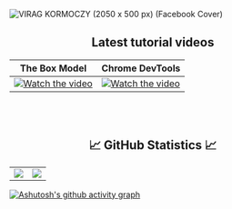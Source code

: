![VIRAG KORMOCZY (2050 x 500 px) (Facebook Cover)](https://github.com/virag-ky/virag-ky/assets/79658534/4d2f1dca-8643-4394-bcbd-d5da29cf2a96)

<h2 align="center">Latest tutorial videos</h2>

| The Box Model | Chrome DevTools |
 |---|---|
[![Watch the video](https://img.youtube.com/vi/kT6Hr9ce74s/hqdefault.jpg)](https://www.youtube.com/embed/kT6Hr9ce74s) | [![Watch the video](https://img.youtube.com/vi/Jt4AW8DgPR4/hqdefault.jpg)](https://www.youtube.com/embed/Jt4AW8DgPR4) | 
 
<br>
<br>
<h2 align="center">
 📈 GitHub Statistics 📈
</h2>
<div><table><tr><td width="50%"><img src="https://github-readme-stats.vercel.app/api?username=virag-ky&show_icons=true&include_all_commits=true&hide_border=true&title_color=9BE8E9&icon_color=9BE8E9&text_color=F3A7FF&bg_color=150034"></td><td width="50%"><img src="https://github-readme-streak-stats.herokuapp.com?user=virag-ky&hide_border=true&ring=8c52ff&sideNums=F3A7FF&stroke=fff&background=150034&sideLabels=9BE8E9&dates=8c52ff&fire=9BE8E9&currStreakLabel=9BE8E9&currStreakNum=F3A7FF&date_format=M%20j%5B%2C%20Y%5D"></td></tr></table></div>


[![Ashutosh's github activity graph](https://github-readme-activity-graph.vercel.app/graph?username=virag-ky&bg_color=150034&color=9BE8E9&line=8c52ff&point=F3A7FF&area=true&hide_border=true)](https://github.com/ashutosh00710/github-readme-activity-graph)

